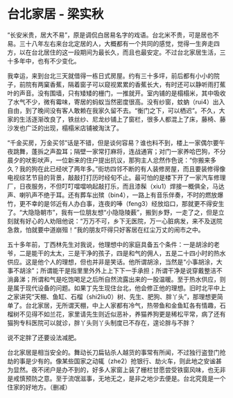 # 台北家居 - 梁实秋

“长安米贵，居大不易”，原是调侃白居易名字的戏语。台北米不贵，可是居也不易。三十八年左右来台北定居的人，大概都有一个共同的感觉，觉得一生奔走四方，以在台北居住的这一段期间为最长久，而且也最安定。不过台北家居生活，三十多年中，也有不少变化。

我幸运，来到台北三天就借得一栋日式房屋。约有三十多坪，前后都有小小的院子，前院有两窠香蕉，隔着窗子可以窥视累累的香蕉长大，有时还可以静听雨打蕉叶的声音。没有围墙，只有矮矮的栅门，一推就开。室内铺的是榻榻米，其中吸收了水气不少，微有霉味，寄居的蚂蚁当然密度很高。没有纱窗，蚊蚋（rui4）出入自由，到了晚间没有客人敢赖在我家久留不去。“衡门之下，可以栖迟”。不久，大家的生活逐渐改良了，铁丝纱、尼龙纱铺上了窗栏，很多人都混上了床，藤椅、藤沙发也广泛的出现，榻榻米店铺被淘汰了。

“千金买房，万金买邻”话是不错，但是谈何容易？谁也料不到，楼上一家偶尔要午夜跳舞，蓬拆之声盈耳；隔壁一家常打麻将，连战通宵；对门一家养哈巴狗，不分晨夕的吠影吠声，一位新来的住户提出抗议，那狗主人忿然作色说：“你搬来多久？我的狗在此已经吠了两年多。”街坊四邻不断的有人装修房屋，而且要装修得像电视综艺节目的背景，敲敲打打历时经旬不止。最可怕的是楼下开了一家汽车修理厂，日夜服务，不但叮叮噹噹响起敲打乐，而且漆髹（xiu1）焊接一概俱全，马达声、喇叭声不绝于耳。还有葬车出殡（bin4），一路上有音乐伴奏，不时的燃放爆竹，更不幸的是邻近有人办白事，连夜的唪（feng3）经放焰口，那就更不得安生了。“大隐隐朝市”，我有一位朋友想“小隐隐陵薮”，搬到乡野，一走了之，但是立刻就有好心的人劝阻他说：“万万不可，乡下无医院，万一心脏病发，来不及送院急救，怕就要中道崩殂！”我的朋友吓得只好客居在红尘万丈的闹市之中。

五十多年前，丁西林先生对我说，他理想中的家庭具备五个条件：一是胡涂的老爷，二是能干的太太，三是干净的孩子，四是和气的佣人，五是二十四小时的热水供应。这是他个人的理想，但也并非是笑话。他所谓胡涂，当然是“小事胡涂，大事不胡涂”；所谓能干是指里里外外上上下下一手承担；所谓干净是说穿戴整洁不淌鼻涕；所谓和气是吃饱喝足之后所自然流露出来的一股温暖。至于热水供应，则是属于现代设备的问题。如果丁先生现住台北，他会修正他的理想。旧时北平中上之家讲究“天棚、鱼缸、石榴（shi2liu0）树、先生、肥狗、胖丫头”，那理想更简单了。台北家居，无所谓天棚，中上人家都有冷气，热带鱼和金鱼缸各有情趣，石榴树不见得不如兰花，家里请先生则近似恶补，养猫养狗更是稀松平常，病了还有猫狗专科医院可以就诊，胖丫头则丫头制度已不存在，遑论胖与不胖？

说不定胖了还要设法减肥。

台北家居是相当安全的。舞动长刀扁钻杀人越货的事常有所闻，不过独行盗登门抢劫的事是少有的。像某些国家之动辄（zhe2）抢银行、劫火车，则此地之安谧甚为显然。夜不闭户是办不到的，好多人家窗上装了栅栏甘愿尝受铁窗风味，也无非是戒慎预防之意。至于流氓滋事，无地无之，是非之地少去便是。台北究竟是一个住家的好地方。（删减）
